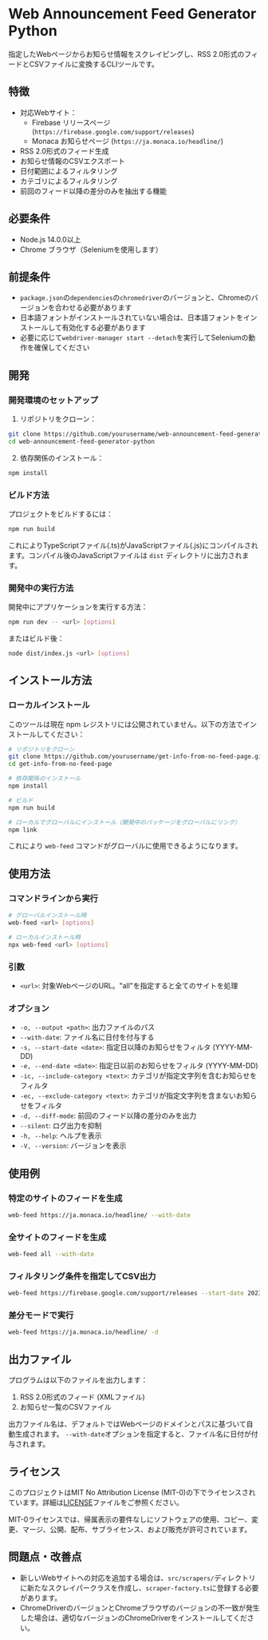 # Web Announcement Feed Generator Python

指定したWebページからお知らせ情報をスクレイピングし、RSS 2.0形式のフィードとCSVファイルに変換するCLIツールです。

## 特徴

- 対応Webサイト：
  - Firebase リリースページ (`https://firebase.google.com/support/releases`)
  - Monaca お知らせページ (`https://ja.monaca.io/headline/`)
- RSS 2.0形式のフィード生成
- お知らせ情報のCSVエクスポート
- 日付範囲によるフィルタリング
- カテゴリによるフィルタリング
- 前回のフィード以降の差分のみを抽出する機能

## 必要条件

- Node.js 14.0.0以上
- Chrome ブラウザ（Seleniumを使用します）

## 前提条件

- `package.json`の`dependencies`の`chromedriver`のバージョンと、Chromeのバージョンを合わせる必要があります
- 日本語フォントがインストールされていない場合は、日本語フォントをインストールして有効化する必要があります
- 必要に応じて`webdriver-manager start --detach`を実行してSeleniumの動作を確保してください

## 開発

### 開発環境のセットアップ

1. リポジトリをクローン：
```bash
git clone https://github.com/yourusername/web-announcement-feed-generator-python.git
cd web-announcement-feed-generator-python
```

2. 依存関係のインストール：
```bash
npm install
```

### ビルド方法

プロジェクトをビルドするには：
```bash
npm run build
```

これによりTypeScriptファイル(.ts)がJavaScriptファイル(.js)にコンパイルされます。コンパイル後のJavaScriptファイルは `dist` ディレクトリに出力されます。

### 開発中の実行方法

開発中にアプリケーションを実行する方法：
```bash
npm run dev -- <url> [options]
```

またはビルド後：
```bash
node dist/index.js <url> [options]
```

## インストール方法

### ローカルインストール

このツールは現在 npm レジストリには公開されていません。以下の方法でインストールしてください：

```bash
# リポジトリをクローン
git clone https://github.com/yourusername/get-info-from-no-feed-page.git
cd get-info-from-no-feed-page

# 依存関係のインストール
npm install

# ビルド
npm run build

# ローカルでグローバルにインストール（開発中のパッケージをグローバルにリンク）
npm link
```

これにより `web-feed` コマンドがグローバルに使用できるようになります。

## 使用方法

### コマンドラインから実行

```bash
# グローバルインストール時
web-feed <url> [options]

# ローカルインストール時
npx web-feed <url> [options]
```

### 引数

- `<url>`: 対象WebページのURL。"all"を指定すると全てのサイトを処理

### オプション

- `-o, --output <path>`: 出力ファイルのパス
- `--with-date`: ファイル名に日付を付与する
- `-s, --start-date <date>`: 指定日以降のお知らせをフィルタ (YYYY-MM-DD)
- `-e, --end-date <date>`: 指定日以前のお知らせをフィルタ (YYYY-MM-DD)
- `-ic, --include-category <text>`: カテゴリが指定文字列を含むお知らせをフィルタ
- `-ec, --exclude-category <text>`: カテゴリが指定文字列を含まないお知らせをフィルタ
- `-d, --diff-mode`: 前回のフィード以降の差分のみを出力
- `--silent`: ログ出力を抑制
- `-h, --help`: ヘルプを表示
- `-V, --version`: バージョンを表示

## 使用例

### 特定のサイトのフィードを生成

```bash
web-feed https://ja.monaca.io/headline/ --with-date
```

### 全サイトのフィードを生成

```bash
web-feed all --with-date
```

### フィルタリング条件を指定してCSV出力

```bash
web-feed https://firebase.google.com/support/releases --start-date 2023-01-01 --include-category important
```

### 差分モードで実行

```bash
web-feed https://ja.monaca.io/headline/ -d
```

## 出力ファイル

プログラムは以下のファイルを出力します：

1. RSS 2.0形式のフィード (XMLファイル)
2. お知らせ一覧のCSVファイル

出力ファイル名は、デフォルトではWebページのドメインとパスに基づいて自動生成されます。
`--with-date`オプションを指定すると、ファイル名に日付が付与されます。

## ライセンス

このプロジェクトはMIT No Attribution License (MIT-0)の下でライセンスされています。詳細は[LICENSE](./LICENSE)ファイルをご参照ください。

MIT-0ライセンスでは、帰属表示の要件なしにソフトウェアの使用、コピー、変更、マージ、公開、配布、サブライセンス、および販売が許可されています。

## 問題点・改善点

- 新しいWebサイトへの対応を追加する場合は、`src/scrapers/`ディレクトリに新たなスクレイパークラスを作成し、`scraper-factory.ts`に登録する必要があります。
- ChromeDriverのバージョンとChromeブラウザのバージョンの不一致が発生した場合は、適切なバージョンのChromeDriverをインストールしてください。